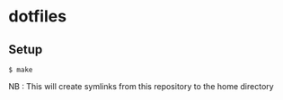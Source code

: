 # dotfiles

## Setup

```console
$ make
```

NB : This will create symlinks from this repository to the home directory
